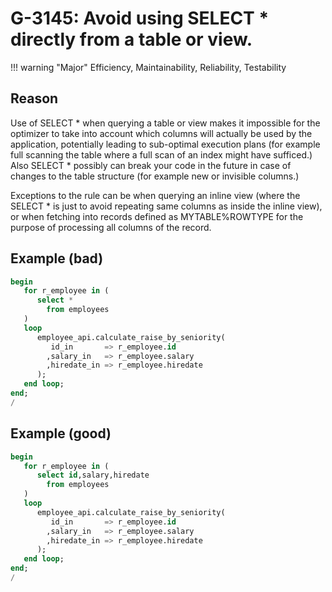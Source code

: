 # G-3145: Avoid using SELECT * directly from a table or view.

!!! warning "Major"
    Efficiency, Maintainability, Reliability, Testability

## Reason

Use of SELECT \* when querying a table or view makes it impossible for the optimizer to take into account which columns will actually be used by the application, potentially leading to sub-optimal execution plans (for example full scanning the table where a full scan of an index might have sufficed.) Also SELECT \* possibly can break your code in the future in case of changes to the table structure (for example new or invisible columns.)

Exceptions to the rule can be when querying an inline view (where the SELECT \* is just to avoid repeating same columns as inside the inline view), or when fetching into records defined as MYTABLE%ROWTYPE for the purpose of processing all columns of the record.

## Example (bad)

``` sql
begin
   for r_employee in (
      select *
        from employees
   )
   loop
      employee_api.calculate_raise_by_seniority(
         id_in       => r_employee.id
        ,salary_in   => r_employee.salary
        ,hiredate_in => r_employee.hiredate
      );
   end loop;
end;
/
```

## Example (good)

``` sql
begin
   for r_employee in (
      select id,salary,hiredate
        from employees
   )
   loop
      employee_api.calculate_raise_by_seniority(
         id_in       => r_employee.id
        ,salary_in   => r_employee.salary
        ,hiredate_in => r_employee.hiredate
      );
   end loop;
end;
/
```